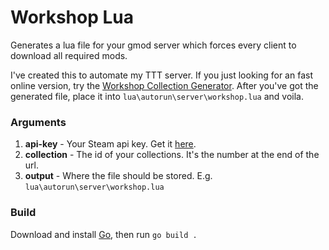 # Workshop Lua

Generates a lua file for your gmod server which forces every client to download all required mods.

I've created this to automate my TTT server. 
If you just looking for an fast online version, try the 
[Workshop Collection Generator](https://csite.io/tools/gmod-universal-workshop). 
After you've got the generated file, place it into `lua\autorun\server\workshop.lua` and voila.

### Arguments

1. **api-key** - Your Steam api key. Get it [here](https://steamcommunity.com/dev/apikey).
2. **collection** - The id of your collections. It's the number at the end of the url.
3. **output** - Where the file should be stored. E.g. `lua\autorun\server\workshop.lua`

### Build

Download and install [Go](https://golang.org/), then run `go build .`